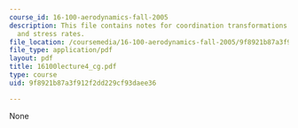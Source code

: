 ```yaml
---
course_id: 16-100-aerodynamics-fall-2005
description: This file contains notes for coordination transformations for strain
  and stress rates.
file_location: /coursemedia/16-100-aerodynamics-fall-2005/9f8921b87a3f912f2dd229cf93daee36_16100lecture4_cg.pdf
file_type: application/pdf
layout: pdf
title: 16100lecture4_cg.pdf
type: course
uid: 9f8921b87a3f912f2dd229cf93daee36

---
```

None